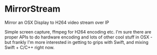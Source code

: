 # MirrorStream
Mirror an OSX Display to H264 video stream over IP

Simple screen capture, ffmpeg for H264 encoding etc.  I'm sure there are proper APIs to do hardware encoding and lots of other cool stuff in OSX - but frankly I'm more interested in getting to grips with Swift, and mixing Swift + C/C++ right now.
